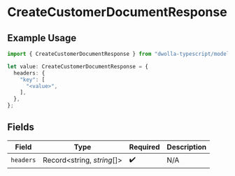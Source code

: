# CreateCustomerDocumentResponse

## Example Usage

```typescript
import { CreateCustomerDocumentResponse } from "dwolla-typescript/models/operations";

let value: CreateCustomerDocumentResponse = {
  headers: {
    "key": [
      "<value>",
    ],
  },
};
```

## Fields

| Field                      | Type                       | Required                   | Description                |
| -------------------------- | -------------------------- | -------------------------- | -------------------------- |
| `headers`                  | Record<string, *string*[]> | :heavy_check_mark:         | N/A                        |